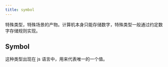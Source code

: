 ```yaml
---
title: symbol
---
```


特殊类型，特殊场景的产物。计算机本身只能存储数字，特殊类型一般通过约定数字存储规则实现。

## Symbol

这种类型出现在 js 语言中，用来代表唯一的一个值。
